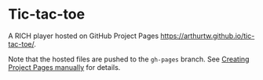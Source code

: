 # Tic-tac-toe

A RICH player hosted on GitHub Project Pages <https://arthurtw.github.io/tic-tac-toe/>.

Note that the hosted files are pushed to the `gh-pages` branch. See [Creating Project Pages manually](https://help.github.com/articles/creating-project-pages-manually/) for details.

